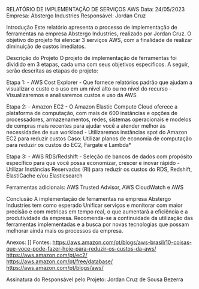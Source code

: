 RELATÓRIO DE IMPLEMENTAÇÃO DE SERVIÇOS AWS
Data: 24/05/2023
Empresa: Abstergo Industries 
Responsável: Jordan Cruz

Introdução
Este relatório apresenta o processo de implementação de ferramentas na empresa Abstergo Industries, realizado por Jordan Cruz. O objetivo do projeto foi elencar 3 serviços AWS, com a finalidade de realizar diminuição de custos imediatos.

Descrição do Projeto
O projeto de implementação de ferramentas foi dividido em 3 etapas, cada uma com seus objetivos específicos. A seguir, serão descritas as etapas do projeto:

Etapa 1: - AWS Cost Explorer - Que fornece relatórios padrão que ajudam a visualizar o custo e o uso em um nível alto ou no nível do recurso - Visualizaremos e analisaremos custos e uso da AWS

Etapa 2: - Amazon EC2 - O Amazon Elastic Compute Cloud oferece a plataforma de computação, com mais de 600 instâncias e opções de processadores, armazenamentos, redes, sistemas operacionais e modelos de compras mais recentes para ajudar você a atender melhor às necessidades de sua workload - Utilizaremos instâncias spot do Amazon EC2 para reduzir custos
Caso:  Utilizar planos de economia de computação para reduzir os custos do EC2, Fargate e Lambda* 

Etapa 3: - AWS RDS/Redshift - Seleção de bancos de dados com propósito específico para que você possa economizar, crescer e inovar rápido - Utilizar Instâncias Reservadas (RI) para reduzir os custos do RDS, Redshift, ElastiCache e/ou Elasticsearch

Ferramentas adicionais: AWS Trusted Advisor, AWS CloudWatch e AWS 

Conclusão
A implementação de ferramentas na empresa Abstergo Industries tem como esperado Unificar serviços e monitorar com maior precisão e com metricas em tempo real, o que aumentará a eficiência e a produtividade da empresa. Recomenda-se a continuidade da utilização das ferramentas implementadas e a busca por novas tecnologias que possam melhorar ainda mais os processos da empresa.

Anexos: []
Fontes: https://aws.amazon.com/pt/blogs/aws-brasil/10-coisas-que-voce-pode-fazer-hoje-para-reduzir-os-custos-da-aws/
        https://aws.amazon.com/pt/ec2/
        https://aws.amazon.com/pt/free/database/
        https://aws.amazon.com/pt/blogs/aws/

Assinatura do Responsável pelo Projeto:
Jordan Cruz de Sousa Bezerra
